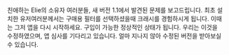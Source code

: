 친애하는 Elie의 소유자 여러분들, 새 버전 1.1에서 발견된 문제를 보고드립니다. 최초 설치한 유저여러분께서는 구매용 필터를 선택하셨을때 크래시를 경험하시게 됩니다. 이때는 그저 앱을 다시 시작하세요. 구입이 가능한 정상적인 상태가 됩니다. 우리는 이것을 수정하였으며, 앱 심사를 기다리고 있습니다. 얼마 지나지 않아 수정된 버전을 받아보실 수 있습니다.